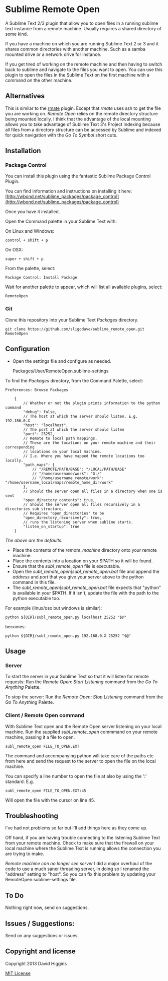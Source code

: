 Sublime Remote Open
===================

A Sublime Text 2/3 plugin that allow you to open files in a running sublime text instance from a remote machine.
Usually requires a shared directory of some kind.

If you have a machine on which you are running Sublime Text 2 or 3 and it shares common directories with another machine.
Such as a samba mounted drive or a network drive for instance.

If you get tired of working on the remote machine and then having to switch back to sublime and navigate to the files you want to open. You can use this plugin to open the files in the Sublime Text on the first machine with a command on the other machine.


## Alternatives

This is similar to the [rmate](http://canadian-fury.com/2012/06/26/using-textmate-2-s-rmate-with-sublime-text-2/) plugin. Except that *rmate* uses ssh to get the file you are working on. *Remote Open* relies on the remote directory structure being mounted locally. I think that the advantage of the local mounting allows you to take advantage of Sublime Text 3's Project Indexing because all files from a directory structure can be accessed by Sublime and indexed for quick navigation with the *Go To Symbol* short cuts.


## Installation

### Package Control

You can install this plugin using the fantastic Sublime Package Control Plugin.

You can find information and instructions on installing it here:
[http://wbond.net/sublime_packages/package_control](http://wbond.net/sublime_packages/package_control)

Once you have it installed.

Open the Command palette in your Sublime Text with:

On Linux and Windows:

    control + shift + p

On OSX:

    super + shift + p

From the palette, select:

    Package Control: Install Package

Wait for another palette to appear, which will list all available plugins, select:

    RemoteOpen


### Git

Clone this repository into your Sublime Text *Packages* directory.

    git clone https://github.com/sligodave/sublime_remote_open.git RemoteOpen


## Configuration

* Open the settings file and configure as needed.

    Packages/User/RemoteOpen.sublime-settings

To find the *Packages* directory, from the Command Palette, select:

    Preferences: Browse Packages

```
	{
		// Whether or not the plugin prints information to the python command
		"debug": false,
		// The host at which the server should listen. E.g. 192.186.0.X
		"host": "localhost",
		// The port at which the server should listen
		"port": 25252,
		// Remote to local path mappings.
		// These are the locations on your remote machine and their corresponding
		// locations on your local machine.
		// I.e. Where you have mapped the remote locations too locally.
		"path_maps": {
			// "/REMOTE/PATH/BASE": "/LOCAL/PATH/BASE"
			// "/home/username/work": "G:/"
			// "/home/username_remote/work": "/home/username_local/maps/remote_home_dir/work"
		},
		// Should the server open all files in a directory when one is sent
		"open_directory_contents": true,
		// Should the server open all files recursively in a directories sub structure.
		// Requires "open_directories" to be
		"open_directory_recursively": true,
		// runs the listening server when sublime starts.
		"listen_on_startup": true
	}
```

_The above are the defaults._

* Place the contents of the *remote_machine* directory onto your remote machine.
* Place the contents into a location on your $PATH so it will be found.
* Ensure that the *subl_remote_open* file is executable.
* Open the *subl_remote_open|subl_remote_open.bat* file and append the *address* and *port* that you give your server above to the python command in this file.
* The *subl_remote_open|subl_remote_open.bat* file expects that "python" is available in your $PATH. If it isn't, update the file with the path to the python executable too.

For example (linux/osx but windows is similar):

    python ${DIR}/subl_remote_open.py localhost 25252 "$@"

becomes:

    python ${DIR}/subl_remote_open.py 192.168.0.X 25252 "$@"


## Usage

### Server

To start the server in your Sublime Text so that it will listen for remote requests:
Run the *Remote Open: Start Listening* command from the *Go To Anything* Palette.

To stop the server:
Run the *Remote Open: Stop Listening* command from the *Go To Anything* Palette.

### Client / Remote Open command

With Sublime Text open and the Remote Open server listening on your local machine.
Run the supplied *subl_remote_open* commmand on your remote machine, passing it a file to open.

    subl_remote_open FILE_TO_OPEN.EXT

The command and accompanying python will take care of the paths etc from here and
send the request to the server to open the file on the local machine.

You can specify a line number to open the file at also by using the ':' standard.
E.g.

    subl_remote_open FILE_TO_OPEN.EXT:45

Will open the file with the cursor on line 45.


## Troubleshooting

I've had not problems so far but I'll add things here as they come up.

Off hand, if you are having trouble connecting to the listening Sublime Text from your remote machine. Check to make sure that the firewall on your local machine where the Sublime Text is running allows the connection you are trying to make.

*Remote machine can no longer see server*
I did a major overhaul of the code to use a much saner threading server, in doing so I renamed the "address" setting to "host".
So you can fix this problem by updating your RemoteOpen.sublime-settings file.


## To Do

Nothing right now, send on suggestions.


## Issues / Suggestions:

Send on any suggestions or issues.


## Copyright and license
Copyright 2013 David Higgins

[MIT License](LICENSE)

